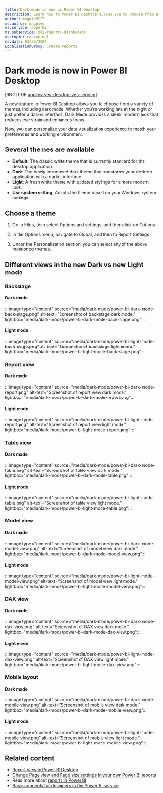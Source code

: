 ```yaml
---
title: Dark mode is now in Power BI Desktop
description: Learn how to Power BI Desktop allows you to choose from a variety of themes, including dark mode.
author: maggieMSFT
ms.author: maggies
ms.service: powerbi
ms.subservice: pbi-reports-dashboards
ms.topic: conceptual
ms.date: 03/25/2024
LocalizationGroup: Create reports
---
```

# Dark mode is now in Power BI Desktop

[!INCLUDE [applies-yes-desktop-yes-service](../includes/applies-yes-desktop-yes-service.md)]

A new feature in Power BI Desktop allows you to choose from a variety of themes, including dark mode. Whether you’re working late at the night or just prefer a darker interface, Dark Mode provides a sleek, modern look that reduces eye strain and enhances focus.

Now, you can personalize your data visualization experience to match your preferences and working environment.

## Several themes are available

- **Default**: The classic white theme that is currently standard for the desktop application.
- **Dark**: The newly introduced dark theme that transforms your desktop application with a darker interface.
- **Light**: A fresh white theme with updated stylings for a more modern look.
- **Use system setting**: Adapts the theme based on your Windows system settings.

## Choose a theme

1. Go to Files, then select Options and settings, and then click on Options.

1. In the Options menu, navigate to Global, and then to Report Settings.

1. Under the Personalization section, you can select any of the above mentioned themes.

## Different views in the new Dark vs new Light mode

### Backstage

#### Dark mode

:::image type="content" source="media/dark-mode/power-bi-dark-mode-back-stage.png" alt-text="Screenshot of backstage dark mode." lightbox="media/dark-mode/power-bi-dark-mode-back-stage.png":::

#### Light mode

:::image type="content" source="media/dark-mode/power-bi-light-mode-back-stage.png" alt-text="Screenshot of backstage light mode." lightbox="media/dark-mode/power-bi-light-mode-back-stage.png":::

### Report view

#### Dark mode

:::image type="content" source="media/dark-mode/power-bi-dark-mode-report.png" alt-text="Screenshot of report view dark mode." lightbox="media/dark-mode/power-bi-dark-mode-report.png":::

#### Light mode

:::image type="content" source="media/dark-mode/power-bi-light-mode-report.png" alt-text="Screenshot of report view light mode." lightbox="media/dark-mode/power-bi-light-mode-report.png":::

### Table view

#### Dark mode

:::image type="content" source="media/dark-mode/power-bi-dark-mode-table.png" alt-text="Screenshot of table view dark mode." lightbox="media/dark-mode/power-bi-dark-mode-table.png":::

#### Light mode

:::image type="content" source="media/dark-mode/power-bi-light-mode-table.png" alt-text="Screenshot of table view light mode." lightbox="media/dark-mode/power-bi-light-mode-table.png":::

### Model view

#### Dark mode

:::image type="content" source="media/dark-mode/power-bi-dark-mode-model-view.png" alt-text="Screenshot of model view dark mode." lightbox="media/dark-mode/power-bi-dark-mode-model-view.png":::


#### Light mode

:::image type="content" source="media/dark-mode/power-bi-light-mode-model-view.png" alt-text="Screenshot of model view light mode." lightbox="media/dark-mode/power-bi-light-mode-model-view.png":::

### DAX view

#### Dark mode

:::image type="content" source="media/dark-mode/power-bi-dark-mode-dax-view.png" alt-text="Screenshot of DAX view dark mode." lightbox="media/dark-mode/power-bi-dark-mode-dax-view.png":::

#### Light mode

:::image type="content" source="media/dark-mode/power-bi-light-mode-dax-view.png" alt-text="Screenshot of DAX view light mode." lightbox="media/dark-mode/power-bi-light-mode-dax-view.png":::

### Mobile layout

#### Dark mode

:::image type="content" source="media/dark-mode/power-bi-dark-mode-mobile-view.png" alt-text="Screenshot of mobile view dark mode." lightbox="media/dark-mode/power-bi-dark-mode-mobile-view.png":::

#### Light mode

:::image type="content" source="media/dark-mode/power-bi-light-mode-mobile-view.png" alt-text="Screenshot of mobile view light mode." lightbox="media/dark-mode/power-bi-light-mode-mobile-view.png":::

## Related content

* [Report view in Power BI Desktop](desktop-report-view.md)
* [Change Page view and Page size settings in your own Power BI reports](../consumer/end-user-report-view.md)
* Read more about [reports in Power BI](../consumer/end-user-reports.md)
* [Basic concepts for designers in the Power BI service](../fundamentals/service-basic-concepts.md)
